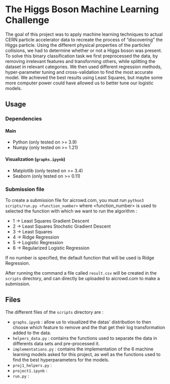 # The Higgs Boson Machine Learning Challenge

The goal of this project was to apply machine learning techniques to actual CERN particle accelerator data to recreate the process of “discovering” the Higgs particle. Using the different physical properties of the particles’ collisions, we had to determine whether or not a Higgs boson was present. To solve this binary classification task we first preprocessed the data, by removing irrelevant features and transforming others, while splitting the dataset in relevant categories. We then used different regression methods, hyper-parameter tuning and cross-validation to find the most accurate model. We achieved the best results using Least Squares, but maybe some more computer power could have allowed us to better tune our logistic models.

## Usage
### Dependencies
#### Main
* Python (only tested on >= 3.9) 
* Numpy (only tested on >= 1.21)
#### Visualization (`graphs.ipynb`)
* Matplotlib (only tested on >= 3.4)
* Seaborn (only tested on >= 0.11)
### Submission file
To create a submission file for aicrowd.com, you must run `python3 scripts/run.py <function_number>` where <function_number> is used to selected the function with which we want to run the algorithm :
* 1 -> Least Squares Gradient Descent
* 2 -> Least Squares Stochstic Gradient Descent
* 3 -> Least Squares
* 4 -> Ridge Regression
* 5 -> Logistic Regression
* 6 -> Regularized Logistic Regression 

If no number is specified, the default function that will be used is Ridge Regression.

After running the command a file called `result.csv` will be created in the `scripts` directory, and can directly be uploaded to aicrowd.com to make a submission.

## Files
The different files of the `scripts` directory are :
* `graphs.ipynb` : allow us to visualized the datas' distribution to then choose which feature to remove and the that get their log transformation added to the data.
* `helpers_data.py` : contains the functions used to separate the data in differents data sets and pre-processed it.
* `implementations.py` : contains the implementation of the 6 machine learning models asked for this project, as well as the functions used to find the best hyperparameters for the models.
* `proj1_helpers.py` : 
* `project1.ipynb` :
* `run.py` : 
